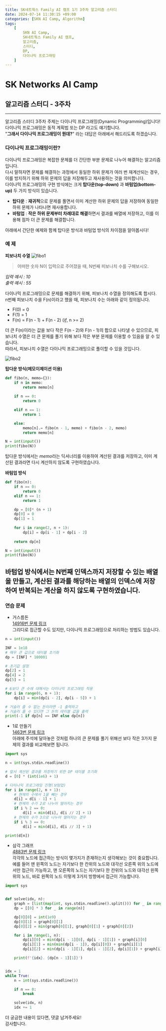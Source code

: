 ```yaml
---
title: SK네트웍스 Family AI 캠프 1기 3주차 알고리즘 스터디
date: 2024-07-14 11:30:15 +09:00
categories: [SKN AI Camp, Algorithm]
tags: 
    [
        SKN AI Camp,
        SK네트웍스 Family AI 캠프,
        알고리즘,
	    스터디,
        DP,
        다이나믹 프로그래밍
    ]
---
```


# SK Networks AI Camp
## 알고리즘 스터디 - 3주차
- - -  
알고리즘 스터디 3주차 주제는 다이나믹 프로그래밍(Dynamic Programming)입니다!  
다이나믹 프로그래밍은 동적 계획법 또는 DP 라고도 얘기합니다.  
"**그래서 다이나믹 프로그래밍이 뭔데?**" 라는 대답은 아래에서 해드리도록 하겠습니다.
  
### 다이나믹 프로그래밍이란?  
다이나믹 프로그래밍은 복잡한 문제를 더 간단한 부분 문제로 나누어 해결하는 알고리즘입니다.  
다시 말하자면 문제를 해결하는 과정에서 동일한 하위 문제가 여러 번 재계산되는 경우, 
이를 방지하기 위해 하위 문제의 답을 저장해두고 재사용하는 것을 의미합니다.  
다이나믹 프로그래밍의 구현 방식에는 크게 **탑다운(top-down)** 과 **바텀업(bottom-up)** 
두 가지 방식이 있습니다.  

* **탑다운** : **재귀적**으로 문제를 풀면서 이미 계산한 하위 문제의 답을 저장하여 
    동일한 하위 문제가 나타나면 재사용합니다.
* **바텀업** : **작은 하위 문제부터 차례대로 해결**하면서 결과를 배열에 저장하고, 
    이를 이용해 점차 더 큰 문제를 해결합니다.
  
아래에서 간단한 예제와 함께 탑다운 방식과 바텀업 방식의 차이점을 알아봅시다!  

### 예 제
**피보나치 수열**
![fibo1](https://github.com/user-attachments/assets/11e5c2f7-687e-4615-a238-fbc1fcce4abc)
> 어떠한 숫자 N이 입력으로 주어졌을 때, N번째 피보나치 수를 구해보시오.

*입력 예시 : 10*  
*출력 예시 : 55*  

다이나믹 프로그래밍으로 문제를 해결하기 위해, 피보나치 수열을 정의해도록 합시다.  
n번째 피보나치 수을 F(n)이라고 했을 때, 피보나치 수는 아래와 같이 정의됩니다.  
* F(0) = 0
* F(1) = 1
* F(n) = F(n - 1) + F(n - 2) (*if*, n >= 2)   
  
더 큰 F(n)이라는 값을 보다 작은 F(n - 2)와 F(n - 1)의 합으로 나타낼 수 있으므로, 
피보나치 수열은 더 큰 문제를 풀기 위해 보다 작은 부분 문제를 이용할 수 있음을 알 수 있습니다.  
따라서, 피보나치 수열은 다이나믹 프로그래밍으로 풀이할 수 있을 것입니다.  
  
![fibo2](https://github.com/user-attachments/assets/5add2d03-3a52-4eab-948b-461af6bea0ee)
  
**탑다운 방식(메모이제이션 이용)** 
  
```python
def fibo(n, memo={}):
    if n in memo:
        return memo[n]
    
    if n == 0:
        return 0

    elif n == 1:
        return 1

    else:
        memo[n].= fibo(n - 1, memo) + fibo(n - 2, memo)
        return memo[n]

N = int(input())
print(fibo(N))
```
  
탑다운 방식에서는 *memo*라는 딕셔너리를 이용하여 계산된 결과를 저장하고, 
이미 계산된 결과라면 다시 계산하지 않도록 구현하였습니다.  
  
**바텀업 방식**
  
```python
def fibo(n):
    if n == 0:
        return 0
    elif n == 1:
        return 1

    dp = [0]* (n + 1)
    dp[0] = 0
    dp[1] = 1
    
    for i in range(2, n + 1):
        dp[i] = dp[i - 1] + dp[i - 2]
    
    return dp[n]

N = int(input())
print(fibo(N))
```
  
바텀업 방식에서는 N번째 인덱스까지 저장할 수 있는 배열을 만들고, 계산된 결과를 해당하는 
배열의 인덱스에 저장하여 반복되는 계산을 하지 않도록 구현하였습니다.
---
  
### 연습 문제
* 거스름돈  
[14916번 문제 링크](https://www.acmicpc.net/problem/14916)  
그리디로 접근할 수도 있지만, 다이나믹 프로그래밍으로 처리하는 방법도 있습니다.  

```python
n = int(input())

INF = 1e18
# 매우 큰 값으로 테이블 초기화
dp = [INF] * 100001

# 초기값 설정
dp[2] = 1
dp[4] = 2
dp[5] = 1

# 6보다 큰 수에 대해서는 다이나믹 프로그래밍 적용
for i in range(6, n + 1):
    dp[i] = min(dp[i - 2], dp[i - 5]) + 1

# 거슬러 줄 수 없는 돈이라면 -1 출력하고
# 거슬러 줄 수 있다면 그 돈의 테이블 값을 출력
print(-1 if dp[n] == INF else dp[n])
```
  
* 1로 만들기  
[1463번 문제 링크](https://www.acmicpc.net/problem/1463)  
아래에 주석에 달아놓은 것처럼 
하나의 큰 문제를 풀기 위해선 보다 작은 3가지 문제의 결과를 비교해보면 됩니다.
  
```python
import sys

n = int(sys.stdin.readline())

# 앞서 계산된 결과를 저장하기 위한 DP 테이블 초기화
d = [0] * (int(1e6) + 1)

# 다이나믹 프로그래밍 진행(보텀업)
for i in range(2, n + 1):
    # 현재의 수에서 1을 빼는 경우
    d[i] = d[i - 1] + 1
    # 현재의 수가 2로 나누어 떨어지는 경우
    if i % 2 == 0:
        d[i] = min(d[i], d[i // 2] + 1)
    # 현재의 수가 3으로 나누어 떨어지는 경우
    if i % 3 == 0:
        d[i] = min(d[i], d[i // 3] + 1)

print(d[n])
```
  
* 삼각 그래프  
[4883번 문제 링크](https://www.acmicpc.net/problem/4883)   
각각의 노드에 접근하는 방식이 몇가지가 존재하는지 생각해보는 것이 중요합니다.  
예를 들어 맨 왼쪽의 노드는 자기보다 한 칸위의 노드와 대각선 오른쪽 위의 노드에서만 
접근이 가능하고, 맨 오른쪽의 노드는 자기보다 한 칸위의 노드와 대각선 왼쪽 위의 노드,
바로 왼쪽의 노드 이렇게 3가지 방향에서 접근이 가능합니다.  

```python
import sys


def solve(idx, n):
    graph = [list(map(int, sys.stdin.readline().split())) for _ in range(n)]
    dp = [[0] * 3 for _ in range(n)]

    dp[0][0] = int(1e9)
    dp[0][1] = graph[0][1]
    dp[0][2] = min(graph[0][1], graph[0][1] + graph[0][2])

    for i in range(1, n):
        dp[i][0] = min(dp[i - 1][0], dp[i - 1][1]) + graph[i][0]
        dp[i][1] = min(min(dp[i - 1]), dp[i][0]) + graph[i][1]
        dp[i][2] = min(dp[i - 1][1], dp[i - 1][2], dp[i][1]) + graph[i][2]

    print(f'{idx}. {dp[n - 1][1]}')


idx = 1
while True:
    n = int(sys.stdin.readline())

    if n == 0:
        break

    solve(idx, n)
    idx += 1
```

더 궁금한 내용이 있다면, 댓글 남겨주세요!  
감사합니다.